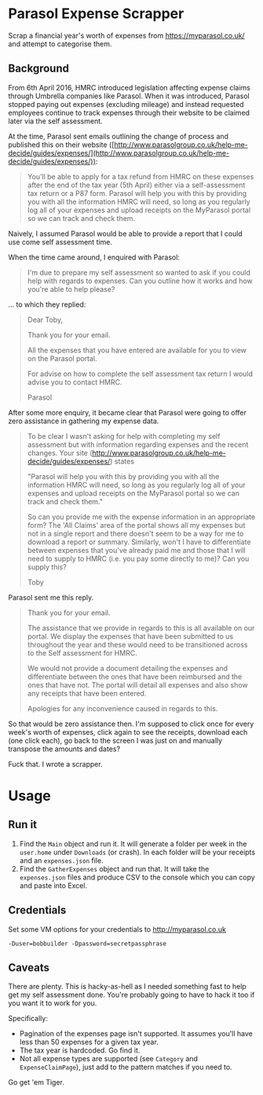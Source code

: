 # Parasol Expense Scrapper

Scrap a financial year's worth of expenses from https://myparasol.co.uk/ and attempt to categorise them.

## Background

From 6th April 2016, HMRC introduced legislation affecting expense claims through Umbrella companies like Parasol. When it was introduced, Parasol stopped paying out expenses (excluding mileage) and instead requested employees continue to track expenses through their website to be claimed later via the self assessment.

At the time, Parasol sent emails outlining the change of process and published this on their website ([http://www.parasolgroup.co.uk/help-me-decide/guides/expenses/](http://www.parasolgroup.co.uk/help-me-decide/guides/expenses/)):

> You’ll be able to apply for a tax refund from HMRC on these expenses after the end of the tax year (5th April) either via a self-assessment tax return or a P87 form. Parasol will help you with this by providing you with all the information HMRC will need, so long as you regularly log all of your expenses and upload receipts on the MyParasol portal so we can track and check them.

Naively, I assumed Parasol would be able to provide a report that I could use come self assessment time.

When the time came around, I enquired with Parasol:

> I'm due to prepare my self assessment so wanted to ask if you could help with regards to expenses. Can you outline how it works and how you're able to help please?

... to which they replied:

> Dear Toby,   
> 
> Thank you for your email.  
>
> All the expenses that you have entered are available for you to view on the Parasol portal.  
>
> For advise on how to complete the self assessment tax return I would advise you to contact HMRC.  
>
> Parasol

After some more enquiry, it became clear that Parasol were going to offer zero assistance in gathering my expense data.

> To be clear I wasn't asking for help with completing my self assessment but with information regarding expenses and the recent changes. Your site (http://www.parasolgroup.co.uk/help-me-decide/guides/expenses/) states  
>
> "Parasol will help you with this by providing you with all the information HMRC will need, so long as you regularly log all of your expenses and upload receipts on the MyParasol portal so we can track and check them."  
> 
> So can you provide me with the expense information in an appropriate form? The 'All Claims' area of the portal shows all my expenses but not in a single report and there doesn't seem to be a way for me to download a report or summary. Similarly, won't I have to differentiate between expenses that you've already paid me and those that I will need to supply to HMRC (i.e. you pay some directly to me)? Can you supply this?   
>
> Toby

Parasol sent me this reply.

> Thank you for your email.  
>
> The assistance that we provide in regards to this is all available on our portal. We display the expenses that have been submitted to us throughout the year and these would need to be transitioned across to the Self assessment for HMRC.  
>
> We would not provide a document detailing the expenses and differentiate between the ones that have been reimbursed and the ones that have not. The portal will detail all expenses and also show any receipts that have been entered.   
>
> Apologies for any inconvenience caused in regards to this.  

So that would be zero assistance then. I'm supposed to click once for every week's worth of expenses, click again to see the receipts, download each (one click each), go back to the screen I was just on and manually transpose the amounts and dates? 

Fuck that. I wrote a scrapper.﻿ 

# Usage

## Run it

1. Find the `Main` object and run it. It will generate a folder per week in the `user.home` under `Downloads` (or crash). In each folder will be your receipts and an `expenses.json` file.
1. Find the `GatherExpenses` object and run that. It will take the `expenses.json` files and produce CSV to the console which you can copy and paste into Excel.

## Credentials

Set some VM options for your credentials to http://myparasol.co.uk

```
-Duser=bobbuilder -Dpassword=secretpassphrase
```

## Caveats

There are plenty. This is hacky-as-hell as I needed something fast to help get my self assessment done. You're probably going to have to hack it too if you want it to work for you.

Specifically:

* Pagination of the expenses page isn't supported. It assumes you'll have less than 50 expenses for a given tax year.
* The tax year is hardcoded. Go find it.
* Not all expense types are supported (see `Category` and `ExpenseClaimPage`), just add to the pattern matches if you need to.

Go get 'em Tiger.